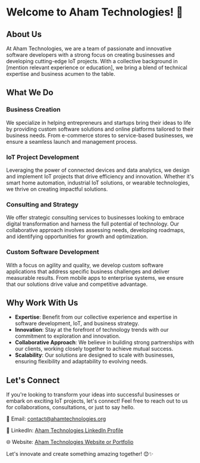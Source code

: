 # Welcome to Aham Technologies! 👋

## About Us

At Aham Technologies, we are a team of passionate and innovative software developers with a strong focus on creating businesses and developing cutting-edge IoT projects. With a collective background in [mention relevant experience or education], we bring a blend of technical expertise and business acumen to the table.

## What We Do

### Business Creation
We specialize in helping entrepreneurs and startups bring their ideas to life by providing custom software solutions and online platforms tailored to their business needs. From e-commerce stores to service-based businesses, we ensure a seamless launch and management process.

### IoT Project Development
Leveraging the power of connected devices and data analytics, we design and implement IoT projects that drive efficiency and innovation. Whether it's smart home automation, industrial IoT solutions, or wearable technologies, we thrive on creating impactful solutions.

### Consulting and Strategy
We offer strategic consulting services to businesses looking to embrace digital transformation and harness the full potential of technology. Our collaborative approach involves assessing needs, developing roadmaps, and identifying opportunities for growth and optimization.

### Custom Software Development
With a focus on agility and quality, we develop custom software applications that address specific business challenges and deliver measurable results. From mobile apps to enterprise systems, we ensure that our solutions drive value and competitive advantage.

## Why Work With Us

- **Expertise**: Benefit from our collective experience and expertise in software development, IoT, and business strategy.
- **Innovation**: Stay at the forefront of technology trends with our commitment to exploration and innovation.
- **Collaborative Approach**: We believe in building strong partnerships with our clients, working closely together to achieve mutual success.
- **Scalability**: Our solutions are designed to scale with businesses, ensuring flexibility and adaptability to evolving needs.

## Let's Connect

If you're looking to transform your ideas into successful businesses or embark on exciting IoT projects, let's connect! Feel free to reach out to us for collaborations, consultations, or just to say hello.

📧 Email: contact@ahamtechnologies.org

🔗 LinkedIn: [Aham Technologies LinkedIn Profile](#)

🌐 Website: [Aham Technologies Website or Portfolio](#)

Let's innovate and create something amazing together! 😊✨
